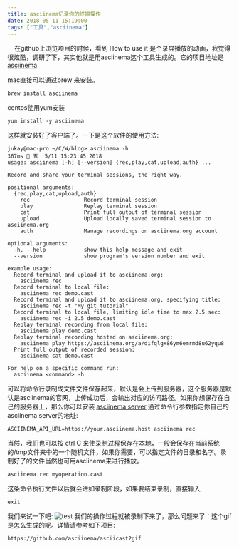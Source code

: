```yaml
---
title: asciinema记录你的终端操作
date: 2018-05-11 15:19:00
tags: ["工具","asciinema"]
---
```

&nbsp;&nbsp;&nbsp;&nbsp;在github上浏览项目的时候，看到 How to use it 是个录屏播放的动画，我觉得很炫酷，调研了下，其实他就是用asciinema这个工具生成的。它的项目地址是[asciinema](https://github.com/asciinema)

mac直接可以通过brew 来安装。
```shell
brew install asciinema
```
centos使用yum安装
```shell
yum install -y asciinema
```
这样就安装好了客户端了。一下是这个软件的使用方法:
```shell
jukay@mac-pro ~/C/W/blog> asciinema -h                                                                                                        367ms  五  5/11 15:23:45 2018
usage: asciinema [-h] [--version] {rec,play,cat,upload,auth} ...

Record and share your terminal sessions, the right way.

positional arguments:
  {rec,play,cat,upload,auth}
    rec                 Record terminal session
    play                Replay terminal session
    cat                 Print full output of terminal session
    upload              Upload locally saved terminal session to asciinema.org
    auth                Manage recordings on asciinema.org account

optional arguments:
  -h, --help            show this help message and exit
  --version             show program's version number and exit

example usage:
  Record terminal and upload it to asciinema.org:
    asciinema rec
  Record terminal to local file:
    asciinema rec demo.cast
  Record terminal and upload it to asciinema.org, specifying title:
    asciinema rec -t "My git tutorial"
  Record terminal to local file, limiting idle time to max 2.5 sec:
    asciinema rec -i 2.5 demo.cast
  Replay terminal recording from local file:
    asciinema play demo.cast
  Replay terminal recording hosted on asciinema.org:
    asciinema play https://asciinema.org/a/difqlgx86ym6emrmd8u62yqu8
  Print full output of recorded session:
    asciinema cat demo.cast

For help on a specific command run:
  asciinema <command> -h
```
可以将命令行录制成文件文件保存起来，默认是会上传到服务器，这个服务器是默认是asciinema的官网，上传成功后，会输出对应的访问路径。如果你想保存在自己的服务器上，那么你可以安装  [asciinema server](https://github.com/asciinema/asciinema-server),通过命令行参数指定你自己的asciinema server的地址:
```shell
ASCIINEMA_API_URL=https://your.asciinema.host asciinema rec
```
当然，我们也可以按 ctrl C 来使录制过程保存在本地，一般会保存在当前系统的/tmp文件夹中的一个随机文件，如果你需要，可以指定文件的目录和名字。录制好了的文件当然也可用asciinema来进行播放。
```shell
asciinema rec myoperation.cast
```
这条命令执行文件以后就会进如录制阶段，如果要结束录制，直接输入
```shell
exit
```
我们来试一下吧:
![test](/20180511/test.gif)
我们的操作过程就被录制下来了，那么问题来了：这个gif是怎么生成的呢。详情请参考如下项目:
```shell
https://github.com/asciinema/asciicast2gif
```
